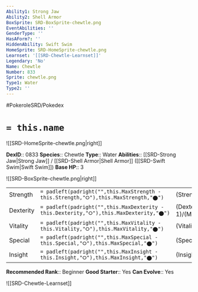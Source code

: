```yaml
---
Ability1: Strong Jaw
Ability2: Shell Armor
BoxSprite: SRD-BoxSprite-chewtle.png
EventAbilities: ''
GenderType: ''
HasAForm?: ''
HiddenAbility: Swift Swim
HomeSprite: SRD-HomeSprite-chewtle.png
Learnset: '[[SRD-Chewtle-Learnset]]'
Legendary: 'No'
Name: Chewtle
Number: 833
Sprite: chewtle.png
Type1: Water
Type2: ''
---
```


#PokeroleSRD/Pokedex

# `= this.name`

![[SRD-HomeSprite-chewtle.png|right]]

**DexID**:: 0833
**Species**:: Chewtle
**Type**:: Water
**Abilities**:: [[SRD-Strong Jaw|Strong Jaw]] / [[SRD-Shell Armor|Shell Armor]] ([[SRD-Swift Swim|Swift Swim]])
**Base HP**:: 3

![[SRD-BoxSprite-chewtle.png|right]]

|           |                                                                                        |                                          |
| --------- | -------------------------------------------------------------------------------------- | ---------------------------------------- |
| Strength  | `= padleft(padright("",this.MaxStrength - this.Strength,"⭘"),this.MaxStrength,"⬤")`    | (Strength::2)/(MaxStrength::4)   |
| Dexterity | `= padleft(padright("",this.MaxDexterity - this.Dexterity,"⭘"),this.MaxDexterity,"⬤")` | (Dexterity:: 1)/(MaxDexterity::3) |
| Vitality  | `= padleft(padright("",this.MaxVitality - this.Vitality,"⭘"),this.MaxVitality,"⬤")`    | (Vitality::2)/(MaxVitality::4)   |
| Special   | `= padleft(padright("",this.MaxSpecial - this.Special,"⭘"),this.MaxSpecial,"⬤")`       | (Special::1)/(MaxSpecial::3)     |
| Insight   | `= padleft(padright("",this.MaxInsight - this.Insight,"⭘"),this.MaxInsight,"⬤")`       | (Insight::1)/(MaxInsight::3)     |

**Recommended Rank**:: Beginner
**Good Starter**:: Yes
**Can Evolve**:: Yes

![[SRD-Chewtle-Learnset]]